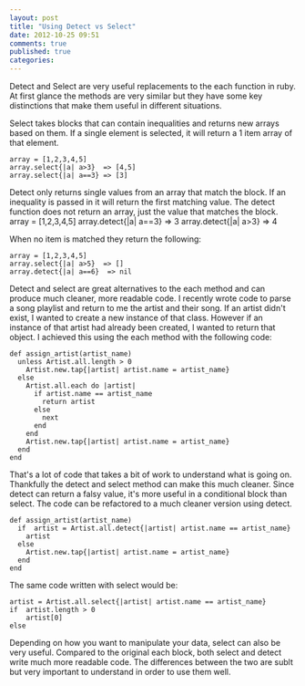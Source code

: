 ```yaml
---
layout: post
title: "Using Detect vs Select"
date: 2012-10-25 09:51
comments: true
published: true
categories: 
---
```


Detect and Select are very useful replacements to the each function in ruby. At first glance the methods are very similar but they have some key distinctions that make them useful in different situations. 

Select takes blocks that can contain inequalities and returns new arrays based on them. If a single element is selected, it will return a 1 item array of that element.

    array = [1,2,3,4,5]
    array.select{|a| a>3}  => [4,5]
    array.select{|a| a==3} => [3]

Detect only returns single values from an array that match the block. If an inequality is passed in it will return the first matching value. The detect function does not return an array, just the value that matches the block.
    array = [1,2,3,4,5]
    array.detect{|a| a==3} => 3
    array.detect{|a| a>3}  => 4

When no item is matched they return the following:

    array = [1,2,3,4,5]
    array.select{|a| a>5}  => []
    array.detect{|a| a==6}  => nil


Detect and select are great alternatives to the each method and can produce much cleaner, more readable code. I recently wrote code to parse a song playlist and return to me the artist and their song. If an artist didn't exist, I wanted to create a new instance of that class. However if an instance of that artist had already been created, I wanted to return that object. I achieved this using the each method with the following code:

    def assign_artist(artist_name)
      unless Artist.all.length > 0
        Artist.new.tap{|artist| artist.name = artist_name} 
      else
        Artist.all.each do |artist| 
          if artist.name == artist_name
            return artist
          else
            next
          end
        end
        Artist.new.tap{|artist| artist.name = artist_name}
      end
    end

That's a lot of code that takes a bit of work to understand what is going on. Thankfully the detect and select method can make this much cleaner. Since detect can return a falsy value, it's more useful in a conditional block than select. The code can be refactored to a much cleaner version using detect.

    def assign_artist(artist_name)
      if  artist = Artist.all.detect{|artist| artist.name == artist_name} 
        artist
      else
        Artist.new.tap{|artist| artist.name = artist_name}
      end
    end


The same code written with select would be:

    artist = Artist.all.select{|artist| artist.name == artist_name} 
    if  artist.length > 0
        artist[0]
    else



Depending on how you want to manipulate your data, select can also be very useful. Compared to the original each block, both select and detect write much more readable code. The differences between the two are sublt but very important to understand in order to use them well. 